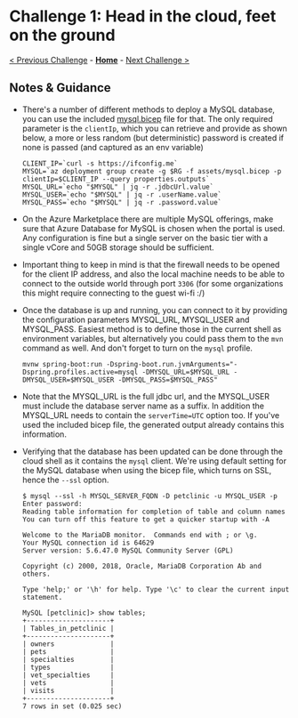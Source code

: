 # Challenge 1: Head in the cloud, feet on the ground

[< Previous Challenge](./solution-00.md) - **[Home](../README.md)** - [Next Challenge >](./solution-02.md)

## Notes & Guidance

- There's a number of different methods to deploy a MySQL database, you can use the included [mysql.bicep](./assets/mysql.bicep) file for that. The only required parameter is the `clientIp`, which you can retrieve and provide as shown below, a more or less random (but deterministic) password is created if none is passed (and captured as an env variable)

    ```shell
    CLIENT_IP=`curl -s https://ifconfig.me`
    MYSQL=`az deployment group create -g $RG -f assets/mysql.bicep -p clientIp=$CLIENT_IP --query properties.outputs`
    MYSQL_URL=`echo "$MYSQL" | jq -r .jdbcUrl.value`
    MYSQL_USER=`echo "$MYSQL" | jq -r .userName.value`
    MYSQL_PASS=`echo "$MYSQL" | jq -r .password.value`
    ```

- On the Azure Marketplace there are multiple MySQL offerings, make sure that Azure Database for MySQL is chosen when the portal is used. Any configuration is fine but a single server on the basic tier with a single vCore and 50GB storage should be sufficient.
- Important thing to keep in mind is that the firewall needs to be opened for the client IP address, and also the local machine needs to be able to connect to the outside world through port `3306` (for some organizations this might require connecting to the guest wi-fi :/)
- Once the database is up and running, you can connect to it by providing the configuration parameters MYSQL_URL, MYSQL_USER and MYSQL_PASS. Easiest method is to define those in the current shell as environment variables, but alternatively you could pass them to the `mvn` command as well. And don't forget to turn on the `mysql` profile.

    ```shell
    mvnw spring-boot:run -Dspring-boot.run.jvmArguments="-Dspring.profiles.active=mysql -DMYSQL_URL=$MYSQL_URL -DMYSQL_USER=$MYSQL_USER -DMYSQL_PASS=$MYSQL_PASS"
    ```

- Note that the MYSQL_URL is the full jdbc url, and the MYSQL_USER must include the database server name as a suffix. In addition the MYSQL_URL needs to contain the `serverTime=UTC` option too. If you've used the included bicep file, the generated output already contains this information.
- Verifying that the database has been updated can be done through the cloud shell as it contains the `mysql` client. We're using default setting for the MySQL database when using the bicep file, which turns on SSL, hence the `--ssl` option.

    ```shell
    $ mysql --ssl -h MYSQL_SERVER_FQDN -D petclinic -u MYSQL_USER -p
    Enter password:
    Reading table information for completion of table and column names
    You can turn off this feature to get a quicker startup with -A

    Welcome to the MariaDB monitor.  Commands end with ; or \g.
    Your MySQL connection id is 64629
    Server version: 5.6.47.0 MySQL Community Server (GPL)

    Copyright (c) 2000, 2018, Oracle, MariaDB Corporation Ab and others.

    Type 'help;' or '\h' for help. Type '\c' to clear the current input statement.

    MySQL [petclinic]> show tables;
    +---------------------+
    | Tables_in_petclinic |
    +---------------------+
    | owners              |
    | pets                |
    | specialties         |
    | types               |
    | vet_specialties     |
    | vets                |
    | visits              |
    +---------------------+
    7 rows in set (0.025 sec)
    ```
